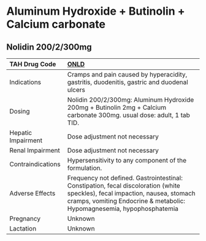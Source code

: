 # Aluminum Hydroxide + Butinolin + Calcium carbonate

## Nolidin 200/2/300mg

| TAH Drug Code      | [ONLD](https://www.tahsda.org.tw/drugs/hissearch.php?drug_code=ONLD)                                                                                                                                   |
|:-------------------|:-------------------------------------------------------------------------------------------------------------------------------------------------------------------------------------------------------|
| Indications        | Cramps and pain caused by hyperacidity, gastritis, duodenitis, gastric and duodenal ulcers                                                                                                             |
| Dosing             | Nolidin 200/2/300mg: Aluminum Hydroxide 200mg + Butinolin 2mg + Calcium carbonate 300mg. usual dose: adult, 1 tab TID.                                                                                 |
| Hepatic Impairment | Dose adjustment not necessary                                                                                                                                                                          |
| Renal Impairment   | Dose adjustment not necessary                                                                                                                                                                          |
| Contraindications  | Hypersensitivity to any component of the formulation.                                                                                                                                                  |
| Adverse Effects    | Frequency not defined. Gastrointestinal: Constipation, fecal discoloration (white speckles), fecal impaction, nausea, stomach cramps, vomiting Endocrine & metabolic: Hypomagnesemia, hypophosphatemia |
| Pregnancy          | Unknown                                                                                                                                                                                                |
| Lactation          | Unknown                                                                                                                                                                                                |

